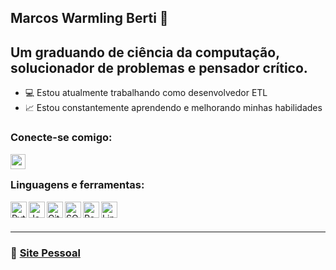 ## Marcos Warmling Berti 👋

## Um graduando de ciência da computação, solucionador de problemas e pensador crítico.

- 💻 Estou atualmente trabalhando como desenvolvedor ETL
- 📈 Estou constantemente aprendendo e melhorando minhas habilidades

### Conecte-se comigo:

[<img align="left"  width="24px" src="https://i.ibb.co/VTyBdCK/social-linkedin-box-white-256-30640.png" />](https://www.linkedin.com/in/marcos-warmling/)

<br />

### Linguagens e ferramentas:


<img align="left" alt="Python" width="26px" src="https://cdn3.iconfinder.com/data/icons/logos-and-brands-adobe/512/267_Python-512.png" />

<img align="left" alt="Javascript" width="26px" src="https://i.ibb.co/q9wtP6J/javascript.png" />

<img align="left" alt="Git" width="26px" src="https://i.ibb.co/4VnZHHh/file-type-git-icon-130581.png" />

<img align="left" alt="SQL" width="26px" src="https://i.ibb.co/QbHb4Jw/SQL.png" />

<img align="left" alt="React" width="26px" src="https://i.ibb.co/Wpgf072/react.png" />

<img align="left" alt="Linux" width="26px" src="https://www.freepnglogos.com/uploads/linux-png/linux-logo-logo-brands-for-0.png" />

<br />
<br />


---

### 📕 [Site Pessoal](https://marcoswarmling.net.br/)
